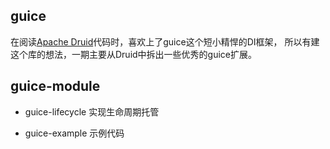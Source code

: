 ## guice

在阅读[Apache Druid](https://github.com/apache/incubator-druid)代码时，喜欢上了guice这个短小精悍的DI框架，
所以有建这个库的想法，一期主要从Druid中拆出一些优秀的guice扩展。


## guice-module

 * guice-lifecycle 实现生命周期托管
 
 * guice-example 示例代码